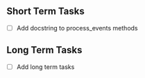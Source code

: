 ## Short Term Tasks

- [ ] Add docstring to process_events methods

## Long Term Tasks

- [ ] Add long term tasks